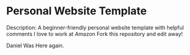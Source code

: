 # Personal Website Template

Description: A beginner-friendly personal website template with helpful comments
I love to work at Amazon
Fork this repository and edit away!

Daniel Was Here again.
